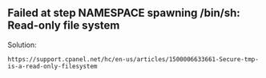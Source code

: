 ## Failed at step NAMESPACE spawning /bin/sh: Read-only file system

Solution:
```
https://support.cpanel.net/hc/en-us/articles/1500006633661-Secure-tmp-is-a-read-only-filesystem
```

